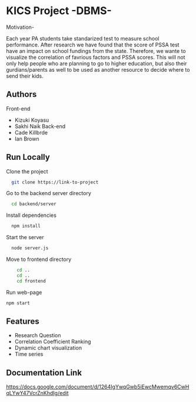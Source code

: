 
# KICS Project -DBMS-

Motivation-

Each year PA students take standarized test to measure school performance. After research we have found that the score of PSSA test have an impact on school fundings from the state. Therefore, we wante to visualize the correlation of favrious factors and PSSA scores. This will not only help people who are planning to go to higher education, but also their gurdians/parents as well to be used as another resource to decide where to send their kids. 

## Authors

Front-end
- Kizuki Koyasu
- Sakhi Naik
Back-end
- Cade Killbrde
- Ian Brown



## Run Locally

Clone the project

```bash
  git clone https://link-to-project
```

Go to the backend server directory

```bash
  cd backend/server
```

Install dependencies

```bash
  npm install
```

Start the server

```bash
  node server.js
```

Move to frontend directory

```bash
    cd ..
    cd ..
    cd frontend
```

Run web-page

```bash
npm start
```



## Features

- Research Question
- Correlation Coefficient Ranking
- Dynamic chart visualization
- Time series

## Documentation Link

https://docs.google.com/document/d/1264IgYwqGwb5iEwcMwemqv6CwHqLYwY47VcrZnKhdIg/edit
